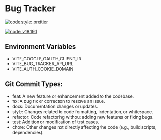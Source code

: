# Bug Tracker

<!-- Prettier badge -->

[![code style: prettier](https://img.shields.io/badge/code_style-prettier-ff69b4.svg?style=flat-square)](https://github.com/prettier/prettier)

[![node: v18.19.1](https://img.shields.io/badge/node-v18.19.1-blue.svg?style=flat-square)](https://nodejs.org/en)

## Environment Variables

- VITE_GOOGLE_OAUTH_CLIENT_ID
- VITE_BUG_TRACKER_API_URL
- VITE_AUTH_COOKIE_DOMAIN

## Git Commit Types:

- feat: A new feature or enhancement added to the codebase.
- fix: A bug fix or correction to resolve an issue.
- docs: Documentation changes or updates.
- style: Changes related to code formatting, indentation, or whitespace.
- refactor: Code refactoring without adding new features or fixing bugs.
- test: Addition or modification of test cases.
- chore: Other changes not directly affecting the code (e.g., build scripts, dependencies).
